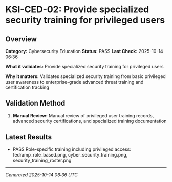 # KSI-CED-02: Provide specialized security training for privileged users

## Overview

**Category:** Cybersecurity Education
**Status:** PASS
**Last Check:** 2025-10-14 06:36

**What it validates:** Provide specialized security training for privileged users

**Why it matters:** Validates specialized security training from basic privileged user awareness to enterprise-grade advanced threat training and certification tracking

## Validation Method

1. **Manual Review:** Manual review of privileged user training records, advanced security certifications, and specialized training documentation

## Latest Results

- PASS Role-specific training including privileged access: fedramp_role_based.png, cyber_security_training.png, security_training_roster.png

---
*Generated 2025-10-14 06:36 UTC*